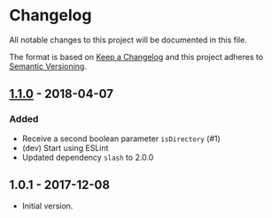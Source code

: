 # Changelog
All notable changes to this project will be documented in this file.

The format is based on [Keep a Changelog](http://keepachangelog.com/en/1.0.0/)
and this project adheres to [Semantic Versioning](http://semver.org/spec/v2.0.0.html).

<!-- ## [Unreleased] -->

## [1.1.0] - 2018-04-07
### Added
- Receive a second boolean parameter `isDirectory` (#1)
- (dev) Start using ESLint
- Updated dependency `slash` to 2.0.0

## 1.0.1 - 2017-12-08

- Initial version.

[Unreleased]: https://github.com/papb/jsonify-error/compare/v1.1.0...HEAD
[1.1.0]: https://github.com/papb/jsonify-error/compare/v1.0.1...v1.1.0